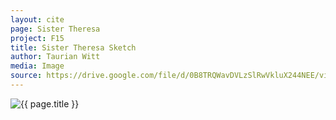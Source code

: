 ```yaml
---
layout: cite
page: Sister Theresa
project: F15
title: Sister Theresa Sketch
author: Taurian Witt
media: Image
source: https://drive.google.com/file/d/0B8TRQWavDVLzSlRwVkluX244NEE/view?usp=sharing
---
```

![{{ page.title }}](/projects/F15/characters/theresa/theresasketch.jpg)
